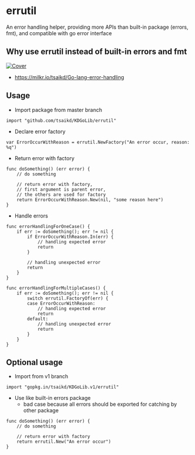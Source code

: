 errutil
=================================

An error handling helper, providing more APIs than built-in package (errors, fmt), and compatible with go error interface

## Why use errutil instead of built-in errors and fmt

[![Cover](https://storage.googleapis.com/gcs.milkr.io/topic/255/cover/ea703e50df3a438da92e2f402358c96d37c5c39a)](https://milkr.io/tsaikd/Go-lang-error-handling)

* https://milkr.io/tsaikd/Go-lang-error-handling

## Usage

* Import package from master branch

```
import "github.com/tsaikd/KDGoLib/errutil"
```

* Declare error factory

```
var ErrorOccurWithReason = errutil.NewFactory("An error occur, reason: %q")
```

* Return error with factory

```
func doSomething() (err error) {
	// do something

	// return error with factory,
	// first argument is parent error,
	// the others are used for factory
	return ErrorOccurWithReason.New(nil, "some reason here")
}
```

* Handle errors

```
func errorHandlingForOneCase() {
	if err := doSomething(); err != nil {
		if ErrorOccurWithReason.In(err) {
			// handling expected error
			return
		}

		// handling unexpected error
		return
	}
}
```

```
func errorHandlingForMultipleCases() {
	if err := doSomething(); err != nil {
		switch errutil.FactoryOf(err) {
		case ErrorOccurWithReason:
			// handling expected error
			return
		default:
			// handling unexpected error
			return
		}
	}
}
```

## Optional usage

* Import from v1 branch

```
import "gopkg.in/tsaikd/KDGoLib.v1/errutil"
```

* Use like built-in errors package
  * bad case because all errors should be exported for catching by other package

```
func doSomething() (err error) {
	// do something

	// return error with factory
	return errutil.New("An error occur")
}
```
